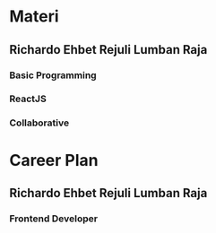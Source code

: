 # Materi
## Richardo Ehbet Rejuli Lumban Raja
### Basic Programming
### ReactJS
### Collaborative

# Career Plan
## Richardo Ehbet Rejuli Lumban Raja
### Frontend Developer
